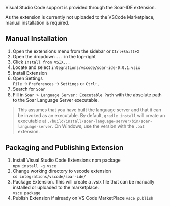 Visual Studio Code support is provided through the Soar-IDE extension.

As the extension is currently not uploaded to the VSCode Marketplace, manual installation is required.

## Manual Installation
1. Open the extensions menu from the sidebar or `Ctrl+Shift+X`
2. Open the dropdown `...` in the top-right
3. Click `Install from VSIX...`
4. Locate and select `integrations/vscode/soar-ide-0.0.1.vsix`
5. Install Extension
6. Open Settings <br/>
`File` -> `Preferences` -> `Settings` or `Ctrl+,`
7. Search for `Soar`
8. Fill in `Soar > Language Server: Executable Path` with the absolute path to the 
Soar Language Server executable.

> This assumes that you have built the language server and that it can
> be invoked as an executable. By default, `gradle install` will
> create an executable at
> `./build/install/soar-language-server/bin/soar-language-server`. On
> Windows, use the version with the `.bat` extension.


## Packaging and Publishing Extension
1. Install Visual Studio Code Extensions npm package<br/>
`npm install -g vsce`
2. Change working directory to vscode extension<br/>
`cd integrations/vscode/soar-ide/`
3. Package Extension.  This will create a .vsix file that can be manually installed or uploaded to the marketplace.<br/>
`vsce package`
4. Publish Extension if already on VS Code MarketPlace
`vsce publish`
